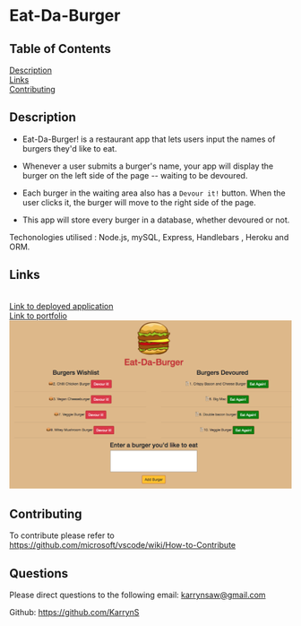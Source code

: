 # Eat-Da-Burger


## Table of Contents
[Description](#Description) <br>
[Links](#Links) <br>
[Contributing](#Contributing) <br>

## Description
* Eat-Da-Burger! is a restaurant app that lets users input the names of burgers they'd like to eat.

* Whenever a user submits a burger's name, your app will display the burger on the left side of the page -- waiting to be devoured.

* Each burger in the waiting area also has a `Devour it!` button. When the user clicks it, the burger will move to the right side of the page.

* This app will store every burger in a database, whether devoured or not.

Techonologies utilised :  Node.js, mySQL, Express,  Handlebars , Heroku and ORM.

## Links

<br>
<a href="https://limitless-eyrie-77145.herokuapp.com/" target="_blank"> Link to deployed application </a>
<br>
<a href="https://karryns.github.io/Portfolio/portfolio.html" target="_blank"> Link to portfolio</a>
<br>
<img src="public/assets/img/Eat-Da-Burger.png">

## Contributing
To contribute please refer to https://github.com/microsoft/vscode/wiki/How-to-Contribute

## Questions
Please direct questions to the following email: karrynsaw@gmail.com


Github: https://github.com/KarrynS
    